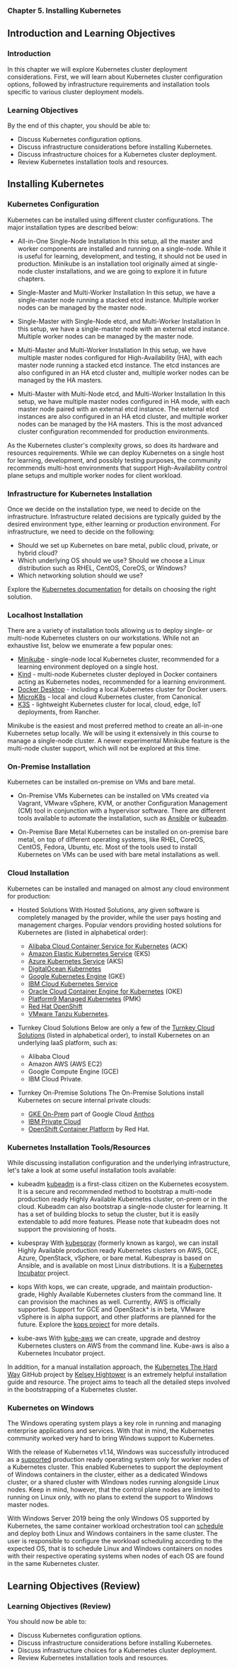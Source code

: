 ### Chapter 5. Installing Kubernetes ###

## Introduction and Learning Objectives ##

### Introduction ###

In this chapter we will explore Kubernetes cluster deployment considerations. First, we will learn about Kubernetes cluster configuration options, followed by infrastructure requirements and installation tools specific to various cluster deployment models.

### Learning Objectives ###

By the end of this chapter, you should be able to:

* Discuss Kubernetes configuration options.
* Discuss infrastructure considerations before installing Kubernetes.
* Discuss infrastructure choices for a Kubernetes cluster deployment.
* Review Kubernetes installation tools and resources.

## Installing Kubernetes ##

### Kubernetes Configuration ###

Kubernetes can be installed using different cluster configurations. The major installation types are described below:

* All-in-One Single-Node Installation
In this setup, all the master and worker components are installed and running on a single-node. While it is useful for learning, development, and testing, it should not be used in production. Minikube is an installation tool originally aimed at single-node cluster installations, and we are going to explore it in future chapters.

* Single-Master and Multi-Worker Installation
In this setup, we have a single-master node running a stacked etcd instance. Multiple worker nodes can be managed by the master node.

* Single-Master with Single-Node etcd, and Multi-Worker Installation
In this setup, we have a single-master node with an external etcd instance. Multiple worker nodes can be managed by the master node.

* Multi-Master and Multi-Worker Installation
In this setup, we have multiple master nodes configured for High-Availability (HA), with each master node running a stacked etcd instance. The etcd instances are also configured in an HA etcd cluster and, multiple worker nodes can be managed by the HA masters.

* Multi-Master with Multi-Node etcd, and Multi-Worker Installation
In this setup, we have multiple master nodes configured in HA mode, with each master node paired with an external etcd instance. The external etcd instances are also configured in an HA etcd cluster, and multiple worker nodes can be managed by the HA masters. This is the most advanced cluster configuration recommended for production environments. 

As the Kubernetes cluster's complexity grows, so does its hardware and resources requirements. While we can deploy Kubernetes on a single host for learning, development, and possibly testing purposes, the community recommends multi-host environments that support High-Availability control plane setups and multiple worker nodes for client workload. 

### Infrastructure for Kubernetes Installation ###

Once we decide on the installation type, we need to decide on the infrastructure. Infrastructure related decisions are typically guided by the desired environment type, either learning or production environment. For infrastructure, we need to decide on the following:

* Should we set up Kubernetes on bare metal, public cloud, private, or hybrid cloud?
* Which underlying OS should we use? Should we choose a Linux distribution such as RHEL, CentOS, CoreOS, or Windows?
* Which networking solution should we use?

Explore the [Kubernetes documentation](https://kubernetes.io/docs/setup/) for details on choosing the right solution. 

### Localhost Installation ###

There are a variety of installation tools allowing us to deploy single- or multi-node Kubernetes clusters on our workstations. While not an exhaustive list, below we enumerate a few popular ones:

* [Minikube](https://minikube.sigs.k8s.io/docs/) - single-node local Kubernetes cluster, recommended for a learning environment deployed on a single host. 
* [Kind](https://kind.sigs.k8s.io/docs/) - multi-node Kubernetes cluster deployed in Docker containers acting as Kubernetes nodes, recommended for a learning environment. 
* [Docker Desktop]((https://www.docker.com/products/docker-desktop)) - including a local Kubernetes cluster for Docker users. 
* [MicroK8s](https://microk8s.io/) - local and cloud Kubernetes cluster, from Canonical. 
* [K3S](https://k3s.io/) - lightweight Kubernetes cluster for local, cloud, edge, IoT deployments, from Rancher. 

Minikube is the easiest and most preferred method to create an all-in-one Kubernetes setup locally. We will be using it extensively in this course to manage a single-node cluster. A newer experimental Minikube feature is the multi-node cluster support, which will not be explored at this time. 

### On-Premise Installation ###

Kubernetes can be installed on-premise on VMs and bare metal.

* On-Premise VMs
Kubernetes can be installed on VMs created via Vagrant, VMware vSphere, KVM, or another Configuration Management (CM) tool in conjunction with a hypervisor software. There are different tools available to automate the installation, such as [Ansible](https://kubernetes.io/blog/2019/03/15/kubernetes-setup-using-ansible-and-vagrant/) or [kubeadm](https://kubernetes.io/docs/setup/production-environment/tools/kubeadm/). 

* On-Premise Bare Metal
Kubernetes can be installed on on-premise bare metal, on top of different operating systems, like RHEL, CoreOS, CentOS, Fedora, Ubuntu, etc. Most of the tools used to install Kubernetes on VMs can be used with bare metal installations as well. 

### Cloud Installation ###

Kubernetes can be installed and managed on almost any cloud environment for production:

* Hosted Solutions
With Hosted Solutions, any given software is completely managed by the provider, while the user pays hosting and management charges. Popular vendors providing hosted solutions for Kubernetes are (listed in alphabetical order):
    * [Alibaba Cloud Container Service for Kubernetes](https://www.alibabacloud.com/product/kubernetes) (ACK) 
    * [Amazon Elastic Kubernetes Service](https://aws.amazon.com/eks/) (EKS) 
    * [Azure Kubernetes Service](https://azure.microsoft.com/en-us/services/kubernetes-service/) (AKS) 
    * [DigitalOcean Kubernetes](https://www.digitalocean.com/products/kubernetes/) 
    * [Google Kubernetes Engine](https://cloud.google.com/kubernetes-engine/) (GKE) 
    * [IBM Cloud Kubernetes Service ](https://www.ibm.com/cloud/container-service/)
    * [Oracle Cloud Container Engine for Kubernetes](https://www.oracle.com/cloud/compute/container-engine-kubernetes.html) (OKE) 
    * [Platform9 Managed Kubernetes](https://platform9.com/managed-kubernetes/) (PMK) 
    * [Red Hat OpenShift](https://www.redhat.com/en/technologies/cloud-computing/openshift) 
    * [VMware Tanzu Kubernetes](https://tanzu.vmware.com/kubernetes-grid). 

* Turnkey Cloud Solutions
Below are only a few of the [Turnkey Cloud Solutions](https://kubernetes.io/docs/setup/production-environment/turnkey-solutions/) (listed in alphabetical order), to install Kubernetes on an underlying IaaS platform, such as:
    * Alibaba Cloud 
    * Amazon AWS (AWS EC2) 
    * Google Compute Engine (GCE)
    * IBM Cloud Private.

* Turnkey On-Premise Solutions
The On-Premise Solutions install Kubernetes on secure internal private clouds:
    * [GKE On-Prem](https://cloud.google.com/anthos/gke/docs/on-prem) part of Google Cloud [Anthos](https://cloud.google.com/anthos)
    * [IBM Private Cloud](https://www.ibm.com/cloud/learn/introduction-to-private-cloud)
    * [OpenShift Container Platform](https://www.openshift.com/products/container-platform) by Red Hat. 

### Kubernetes Installation Tools/Resources ###

While discussing installation configuration and the underlying infrastructure, let's take a look at some useful installation tools available:

* kubeadm
[kubeadm](https://kubernetes.io/docs/setup/production-environment/tools/kubeadm/) is a first-class citizen on the Kubernetes ecosystem. It is a secure and recommended method to bootstrap a multi-node production ready Highly Available Kubernetes cluster, on-prem or in the cloud. Kubeadm can also bootstrap a single-node cluster for learning. It has a set of building blocks to setup the cluster, but it is easily extendable to add more features. Please note that kubeadm does not support the provisioning of hosts. 

* kubespray
With [kubespray](https://kubernetes.io/docs/setup/production-environment/tools/kubespray/) (formerly known as kargo), we can install Highly Available production ready Kubernetes clusters on AWS, GCE, Azure, OpenStack, vSphere, or bare metal. Kubespray is based on Ansible, and is available on most Linux distributions. It is a [Kubernetes Incubator](https://github.com/kubernetes-sigs/kubespray) project. 

* kops
With kops, we can create, upgrade, and maintain production-grade, Highly Available Kubernetes clusters from the command line. It can provision the machines as well. Currently, AWS is officially supported. Support for GCE and OpenStack* is in beta, VMware vSphere is in alpha support, and other platforms are planned for the future. Explore the [kops project](https://github.com/kubernetes/kops) for more details. 

* kube-aws
With [kube-aws](https://github.com/kubernetes-incubator/kube-aws) we can create, upgrade and destroy Kubernetes clusters on AWS from the command line. Kube-aws is also a Kubernetes Incubator project. 

In addition, for a manual installation approach, the [Kubernetes The Hard Way](https://github.com/kelseyhightower/kubernetes-the-hard-way) GitHub project by [Kelsey Hightower](https://twitter.com/kelseyhightower) is an extremely helpful installation guide and resource. The project aims to teach all the detailed steps involved in the bootstrapping of a Kubernetes cluster. 

### Kubernetes on Windows ###

The Windows operating system plays a key role in running and managing enterprise applications and services. With that in mind, the Kubernetes community worked very hard to bring Windows support to Kubernetes. 

With the release of Kubernetes v1.14, Windows was successfully introduced as a [supported](https://kubernetes.io/docs/setup/production-environment/windows/intro-windows-in-kubernetes/) production ready operating system only for worker nodes of a Kubernetes cluster. This enabled Kubernetes to support the deployment of Windows containers in the cluster, either as a dedicated Windows cluster, or a shared cluster with Windows nodes running alongside Linux nodes. Keep in mind, however, that the control plane nodes are limited to running on Linux only, with no plans to extend the support to Windows master nodes.

With Windows Server 2019 being the only Windows OS supported by Kubernetes, the same container workload orchestration tool can [schedule](https://kubernetes.io/docs/setup/production-environment/windows/user-guide-windows-containers/) and deploy both Linux and Windows containers in the same cluster. The user is responsible to configure the workload scheduling according to the expected OS, that is to schedule Linux and Windows containers on nodes with their respective operating systems when nodes of each OS are found in the same Kubernetes cluster.

## Learning Objectives (Review) ##

### Learning Objectives (Review) ###

You should now be able to:

* Discuss Kubernetes configuration options.
* Discuss infrastructure considerations before installing Kubernetes.
* Discuss infrastructure choices for a Kubernetes cluster deployment.
* Review Kubernetes installation tools and resources.


